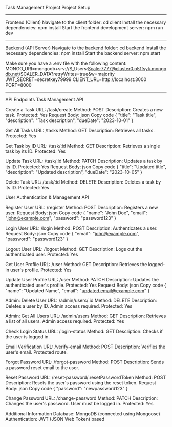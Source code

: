 Task Management Project
Project Setup

*******************

Frontend (Client)
Navigate to the client folder:
cd client
Install the necessary dependencies:
npm install
Start the frontend development server:
npm run dev

******************

Backend (API Server)
Navigate to the backend folder:
cd backend
Install the necessary dependencies:
npm install
Start the backend server:
npm start

Make sure you have a .env file with the following content:
MONGO_URI=mongodb+srv://S_Users:Scaler7777@cluster0.p51fsyk.mongodb.net/SCALER_DATA?retryWrites=true&w=majority
JWT_SECRET=secretkey79999
CLIENT_URL=http://localhost:3000
PORT=8000


***************

API Endpoints
Task Management API

Create a Task
URL: /task/create
Method: POST
Description: Creates a new task.
Protected: Yes
Request Body:
json
Copy code
{
  "title": "Task title",
  "description": "Task description",
  "dueDate": "2023-10-01"
}


Get All Tasks
URL: /tasks
Method: GET
Description: Retrieves all tasks.
Protected: Yes

Get Task by ID
URL: /task/:id
Method: GET
Description: Retrieves a single task by its ID.
Protected: Yes

Update Task
URL: /task/:id
Method: PATCH
Description: Updates a task by its ID.
Protected: Yes
Request Body:
json
Copy code
{
  "title": "Updated title",
  "description": "Updated description",
  "dueDate": "2023-10-05"
}

Delete Task
URL: /task/:id
Method: DELETE
Description: Deletes a task by its ID.
Protected: Yes


User Authentication & Management API

Register User
URL: /register
Method: POST
Description: Registers a new user.
Request Body:
json
Copy code
{
  "name": "John Doe",
  "email": "john@example.com",
  "password": "password123"
}


Login User
URL: /login
Method: POST
Description: Authenticates a user.
Request Body:
json
Copy code
{
  "email": "john@example.com",
  "password": "password123"
}


Logout User
URL: /logout
Method: GET
Description: Logs out the authenticated user.
Protected: Yes


Get User Profile
URL: /user
Method: GET
Description: Retrieves the logged-in user's profile.
Protected: Yes


Update User Profile
URL: /user
Method: PATCH
Description: Updates the authenticated user's profile.
Protected: Yes
Request Body:
json
Copy code
{
  "name": "Updated Name",
  "email": "updated.email@example.com"
}


Admin: Delete User
URL: /admin/users/:id
Method: DELETE
Description: Deletes a user by ID. Admin access required.
Protected: Yes


Admin: Get All Users
URL: /admin/users
Method: GET
Description: Retrieves a list of all users. Admin access required.
Protected: Yes


Check Login Status
URL: /login-status
Method: GET
Description: Checks if the user is logged in.


Email Verification
URL: /verify-email
Method: POST
Description: Verifies the user's email. Protected route.

Forgot Password
URL: /forgot-password
Method: POST
Description: Sends a password reset email to the user.

Reset Password
URL: /reset-password/:resetPasswordToken
Method: POST
Description: Resets the user's password using the reset token.
Request Body:
json
Copy code
{
  "password": "newpassword123"
}

Change Password
URL: /change-password
Method: PATCH
Description: Changes the user's password. User must be logged in.
Protected: Yes

Additional Information
Database: MongoDB (connected using Mongoose)
Authentication: JWT (JSON Web Token) based

